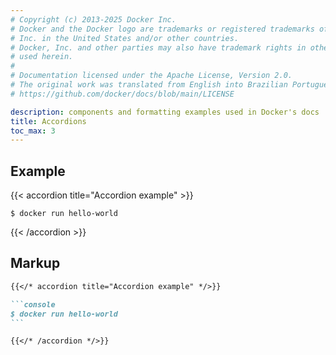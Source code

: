 ```yaml
---
# Copyright (c) 2013-2025 Docker Inc.
# Docker and the Docker logo are trademarks or registered trademarks of Docker,
# Inc. in the United States and/or other countries.
# Docker, Inc. and other parties may also have trademark rights in other terms
# used herein.
#
# Documentation licensed under the Apache License, Version 2.0.
# The original work was translated from English into Brazilian Portuguese.
# https://github.com/docker/docs/blob/main/LICENSE

description: components and formatting examples used in Docker's docs
title: Accordions
toc_max: 3
---
```

## Example

{{< accordion title="Accordion example" >}}

```console
$ docker run hello-world
```

{{< /accordion >}}

## Markup

````markdown
{{</* accordion title="Accordion example" */>}}

```console
$ docker run hello-world
```

{{</* /accordion */>}}
````

